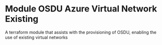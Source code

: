 # Module OSDU Azure Virtual Network Existing

A terraform module that assists with the provisioning of OSDU, enabling the use of existing virtual networks

<!-- BEGIN_TF_DOCS -->

<!-- END_TF_DOCS -->